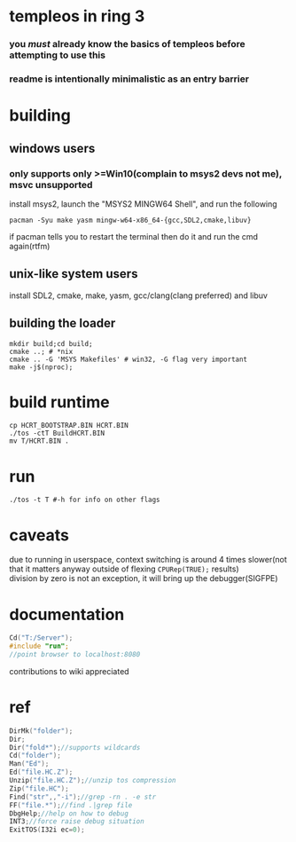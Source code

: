 # templeos in ring 3
### you ***must*** already know the basics of templeos before attempting to use this
### readme is intentionally minimalistic as an entry barrier

# building
## windows users
### only supports only >=Win10(complain to msys2 devs not me), msvc unsupported
install msys2, launch the "MSYS2 MINGW64 Shell", and run the following
```
pacman -Syu make yasm mingw-w64-x86_64-{gcc,SDL2,cmake,libuv}
```
if pacman tells you to restart the terminal then do it and run the cmd again(rtfm)
## unix-like system users
install SDL2, cmake, make, yasm, gcc/clang(clang preferred) and libuv
## building the loader
```
mkdir build;cd build;
cmake ..; # *nix
cmake .. -G 'MSYS Makefiles' # win32, -G flag very important
make -j$(nproc);
```
# build runtime
```
cp HCRT_BOOTSTRAP.BIN HCRT.BIN
./tos -ctT BuildHCRT.BIN
mv T/HCRT.BIN .
```
# run
```
./tos -t T #-h for info on other flags
```
# caveats
due to running in userspace, context switching is around 4 times slower(not that it matters anyway outside of flexing `CPURep(TRUE);` results) <br>
division by zero is not an exception, it will bring up the debugger(SIGFPE)

# documentation
```C
Cd("T:/Server");
#include "run";
//point browser to localhost:8080
```
contributions to wiki appreciated

# ref
```C
DirMk("folder");
Dir;
Dir("fold*");//supports wildcards
Cd("folder");
Man("Ed");
Ed("file.HC.Z");
Unzip("file.HC.Z");//unzip tos compression
Zip("file.HC");
Find("str",,"-i");//grep -rn . -e str
FF("file.*");//find .|grep file
DbgHelp;//help on how to debug
INT3;//force raise debug situation
ExitTOS(I32i ec=0);
```
